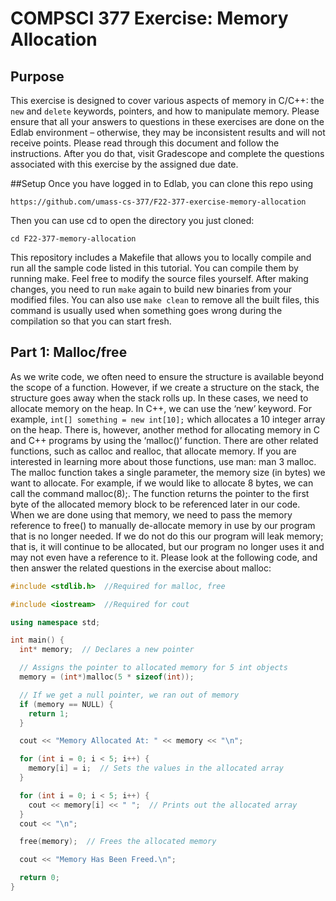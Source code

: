 # COMPSCI 377 Exercise: Memory Allocation

## Purpose
This exercise is designed to cover various aspects of memory in C/C++: the `new` and `delete` keywords, pointers, and how to manipulate memory. Please ensure that all your answers to questions in these exercises are done on the Edlab environment – otherwise, they may be inconsistent results and will not receive points. Please read through this document and follow the instructions. After you do that, visit Gradescope and complete the questions associated with this exercise by the assigned due date.

##Setup
Once you have logged in to Edlab, you can clone this repo using
```
https://github.com/umass-cs-377/F22-377-exercise-memory-allocation
```
Then you can use cd to open the directory you just cloned:
```
cd F22-377-memory-allocation
```
This repository includes a Makefile that allows you to locally compile and run all the sample code listed in this tutorial. You can compile them by running make. Feel free to modify the source files yourself. After making changes, you need to run `make` again to build new binaries from your modified files. You can also use `make clean` to remove all the built files, this command is usually used when something goes wrong during the compilation so that you can start fresh.


## Part 1: Malloc/free
As we write code, we often need to ensure the structure is available beyond the scope of a function. However, if we create a structure on the stack, the structure goes away when the stack rolls up. In these cases, we need to allocate memory on the heap. In C++, we can use the ‘new’ keyword. For example, `int[] something = new int[10];` which allocates a 10 integer array on the heap. There is, however, another method for allocating memory in C and C++ programs by using the ‘malloc()’ function. There are other related functions, such as calloc and realloc, that allocate memory. If you are interested in learning more about those functions, use man: man 3 malloc. The malloc function takes a single parameter, the memory size (in bytes) we want to allocate. For example, if we would like to allocate 8 bytes, we can call the command malloc(8);. The function returns the pointer to the first byte of the allocated memory block to be referenced later in our code. When we are done using that memory, we need to pass the memory reference to free() to manually de-allocate memory in use by our program that is no longer needed. If we do not do this our program will leak memory; that is, it will continue to be allocated, but our program no longer uses it and may not even have a reference to it. Please look at the following code, and then answer the related questions in the exercise about malloc:

```c++
#include <stdlib.h>  //Required for malloc, free

#include <iostream>  //Required for cout

using namespace std;

int main() {
  int* memory;  // Declares a new pointer

  // Assigns the pointer to allocated memory for 5 int objects
  memory = (int*)malloc(5 * sizeof(int));

  // If we get a null pointer, we ran out of memory
  if (memory == NULL) {
    return 1;
  }

  cout << "Memory Allocated At: " << memory << "\n";

  for (int i = 0; i < 5; i++) {
    memory[i] = i;  // Sets the values in the allocated array
  }

  for (int i = 0; i < 5; i++) {
    cout << memory[i] << " ";  // Prints out the allocated array
  }
  cout << "\n";

  free(memory);  // Frees the allocated memory

  cout << "Memory Has Been Freed.\n";

  return 0;
}
```
